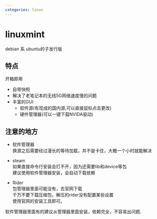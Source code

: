 ```yaml
---
categories: linux
--- 
```


# linuxmint

debian 系 ubuntu的子发行版

## 特点

开箱即用

* 自带快照
* 解决了老笔记本的无线5G网络速度慢的问题
* 丰富的GUI
    * 软件源(有现成的国内源,可以直接鼠标点击更改)
    * 硬件管理器(可以一键下载NVIDA驱动)

## 注意的地方

*   软件管理器  
    换源之后需要经过漫长的等待加载，并不是卡住，大概一个小时就能解决

*   steam   
    如果直接命令行安装会打不开，因为还需要lib和device等包  
    建议使用软件管理器安装，会自动下载依赖

*   Rider  
    包管理器里面可能没有，去官网下载  
    千万不要下载压缩包，解压的rider没有配置某些设置  
    使用官网的安装工具即可。

软件管理器里面有的建议从管理器里面安装，依赖完全，不容易出问题.